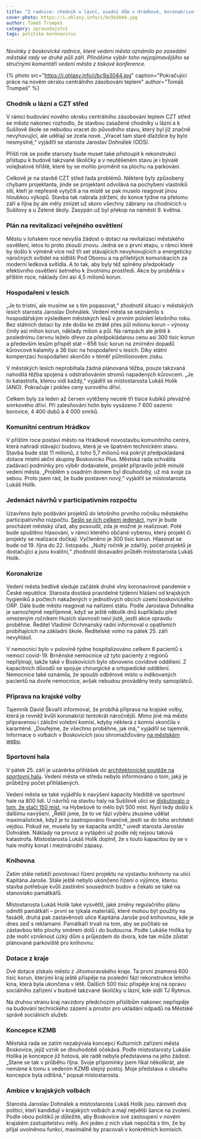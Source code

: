 ```yaml
---
title: "Z radnice: chodník u lázní, osadní dům v Hrádkově, koronakrize"
cover-photo: https://i.ohlasy.info/i/bc9a3044.jpg
author: Tomáš Trumpeš
category: zpravodajství
tags: politika koronavirus
---
```


*Novinky z boskovické radnice, které vedení města oznámilo po zasedání městské rady ve druhé půli září. Přinášíme výběr toho nejzajímavějšího se stručnými komentáři vedení města z tiskové konference.*

{% photo src="https://i.ohlasy.info/i/bc9a3044.jpg" caption="Pokračující práce na novém okrsku centrálního zásobování teplem" author="Tomáš Trumpeš" %}

### Chodník u lázní a CZT střed

V rámci budování nového okrsku centrálního zásobování teplem CZT střed se město nakonec rozhodlo, že stavbou zasažené chodníky u lázní a k Sušilově škole se nebudou vracet do původního stavu, který byl již značně nevyhovující, ale udělají se zcela nové. „Vracet tam staré dlaždice by bylo nesmyslné,“ vyjádřil se starosta Jaroslav Dohnálek (ODS).

Příští rok se podle starosty bude muset také přistoupit k rekonstrukci přístupu k budově takzvané školičky a v neutěšeném stavu je i bývalé volejbalové hřiště, které by se mohlo proměnit na plochu na parkování.

Celkově je na stavbě CZT střed řada problémů. Některé byly způsobeny chybami projektanta, jinde se projektant odvolává na pochybení vlastníků sítí, kteří je nepřesně vytyčili a na místě se pak muselo reagovat jinou hloubkou výkopů. Stavba tak nabrala zdržení, do konce týdne na přelomu září a října by ale měly zmizet už skoro všechny zábrany na chodnících u Sušilovy a u Zelené školy. Zasypán už byl překop na náměstí 9. května.

### Plán na revitalizaci veřejného osvětlení

Městu v loňském roce nevyšla žádost o dotaci na revitalizaci městského osvětlení, letos to proto zkouší znovu. Jedná se o první etapu, v rámci které by došlo k výměně více než tří set stávajících nevyhovujících a energeticky náročných svítidel na sídlišti Pod Oborou a na přilehlých komunikacích za moderní ledková svítidla. A to tak, aby byly též splněny předpoklady efektivního osvětlení šetrného k životnímu prostředí. Akce by proběhla v příštím roce, náklady činí asi 4,5 milionů korun.

### Hospodaření v lesích

„Je to tristní, ale musíme se s tím popasovat,“ zhodnotil situaci v městských lesích starosta Jaroslav Dohnálek. Vedení města se seznámilo s hospodářským výsledkem městských lesů v prvním pololetí letošního roku. Bez státních dotací by zde došlo ke ztrátě přes půl milionu korun – výnosy činily asi milion korun, náklady milion a půl. Na rampách ale ještě k poslednímu červnu leželo dřevo za předpokládanou cenu asi 300 tisíc korun a především lesům přispěl stát – 656 tisíc korun na zmírnění dopadů kůrovcové kalamity a 36 tisíc na hospodaření v lesích. Díky státní kompenzaci hospodaření skončilo v téměř půlmilionovém zisku.

V městských lesích neprobíhala žádná plánovaná těžba, pouze takzvaná nahodilá těžba spojená s odstraňováním stromů napadených kůrovcem. „Je to katastrofa, kterou vidí každý,“ vyjádřil se místostarosta Lukáš Holík (ANO). Pokračuje i pokles ceny surového dříví.

Celkem byly za leden až červen vytěženy necelé tři tisíce kubíků převážně smrkového dříví. Při zalesňování holin bylo vysázeno 7 600 sazenic borovice, 4 400 dubů a 4 000 smrků.

### Komunitní centrum Hrádkov

V příštím roce postaví město na Hrádkově novostavbu komunitního centra, která nahradí stávající budovu, která je ve špatném technickém stavu. Stavba bude stát 11 milionů, z toho 5,7 milionů má pokrýt předpokládaná dotace místní akční skupiny Boskovicko Plus. Městská rada schválila zadávací podmínky pro výběr dodavatele, projekt připravilo ještě minulé vedení města. „Problém s osadním domem byl dlouhodobý, už má svoje za sebou. Proto jsem rád, že bude postaven nový,“ vyjádřil se místostarosta Lukáš Holík.

### Jedenáct návrhů v participativním rozpočtu

Uzavřeno bylo podávání projektů do letošního prvního ročníku městského participativního rozpočtu. [Sešlo se jich celkem jedenáct](https://boskovice.pincity.cz/participativni-rozpocet/2020), nyní je bude procházet městský úřad, aby posoudil, zda je možné je realizovat. Poté bude spuštěno hlasování, v rámci kterého občané vyberou, který projekt či projekty se realizace dočkají. Vyčleněno je 300 tisíc korun. Hlasovat se bude od 19. října do 22. listopadu. „Nultý ročník je zdařilý, počet projektů je dostačující a jsou kvalitní,“ zhodnotil dosavadní průběh místostarosta Lukáš Holík.

### Koronakrize

Vedení města bedlivě sleduje začátek druhé vlny koronavirové pandemie v České republice. Starosta dostává pravidelné týdenní hlášení od krajských hygieniků a počtech nakažených v jednotlivých obcích území boskovického ORP. Dále bude město reagovat na nařízení státu. Podle Jaroslava Dohnálka je samozřejmě nepříjemné, když se ještě několik dnů kupříkladu před omezeným ročníkem Husích slavností neví jistě, jestli akce opravdu proběhne. Ředitel Vladimír Ochmanský radní informoval o opatřeních probíhajících na základní škole. Ředitelské volno na pátek 25. září nevyhlásil.

V nemocnici bylo v polovině týdne hospitalizováno celkem 6 pacientů s nemocí covid-19. Brněnské nemocnice už tyto pacienty z regionů nepřijímají, takže také v Boskovicích bylo obnoveno covidové oddělení. Z kapacitních důvodů se spojuje chirurgické a ortopedické oddělení. Nemocnice také oznámila, že spouští odběrové místo u indikovaných pacientů na dvoře nemocnice, avšak nebudou prováděny testy samoplátců.

### Příprava na krajské volby

Tajemník David Škvařil informoval, že probíhá příprava na krajské volby, která je rovněž kvůli koronakrizi tentokrát náročnější. Mimo jiné má město připravenou i záložní volební komisi, kdyby některá z komisí skončila v karanténě. „Doufejme, že všechno proběhne, jak má,“ vyjádřil se tajemník. Informace o volbách v Boskovicích jsou shromažďovány [na městském webu](https://boskovice.cz/oznameni-o-dobe-a-miste-konani-voleb-do-zastupitelstva-kraje-pro-mesto-boskovice/d-40288).

### Sportovní hala

V pátek 25. září je uzávěrka přihlášek do [architektonické soutěže na sportovní halu](https://ohlasy.info/clanky/2020/08/soutez-podruhe.html). Vedení města ve středu nebylo informováno o tom, jaký je průběžný počet přihlášených.

Vedení města se také vyjádřilo k navýšení kapacity hlediště ve sportovní hale na 800 lidí. U návrhů na stavbu haly na Sušilově ulici se [diskutovalo o tom, že stačí 150 míst](https://ohlasy.info/clanky/2017/05/hala-susilova.html), na Hybešově to mělo být 500 míst. Nyní tedy došlo k dalšímu navýšení. „Řekli jsme, že to ve fázi výběru zkusíme udělat maximalistické, když je to zastropováno finančně, jestli se do toho architekti vejdou. Pokud ne, musela by se kapacita snížit,“ uvedl starosta Jaroslav Dohnálek. Náklady na provoz a vytápění už podle něj nejsou taková katastrofa. Místostarosta Lukáš Holík doplnil, že s touto kapacitou by se v hale mohly konat i mezinárodní zápasy.

### Knihovna

Zatím stále neběží povolovací řízení projektu na výstavbu knihovny na ulici Kapitána Jaroše. Stále ještě nebylo ukončeno řízení o výjimce, kterou stavba potřebuje kvůli zastínění sousedních budov a čekalo se také na stanovisko památkářů.

Místostarosta Lukáš Holík také vysvětlil, jaké změny regulačního plánu odmítli památkáři – první se týkala materiálů, které mohou být použity na fasádě, druhá pak zastavěnosti ulice Kapitána Jaroše pod knihovnou, kde je dnes zeď s reklamami. Památkáři trvali na tom, aby se počítalo se zástavbou této plochy směrem dolů i do budoucna. Podle Lukáše Holíka by zde mohl vzniknout úzký dům s průjezdem do dvora, kde tak může zůstat plánované parkoviště pro knihovnu.

### Dotace z kraje

Dvě dotace získalo město z Jihomoravského kraje. Ta první znamená 600 tisíc korun, kterými kraj ještě přispěje na poslední fázi rekonstrukce letního kina, která byla ukončena v létě. Dalších 500 tisíc přispěje kraj na opravu sociálního zařízení v budově takzvané školičky u lázní, kde sídlí TJ Rytmus.

Na druhou stranu kraj navzdory předchozím příslibům nakonec nepřispěje na budování technického zázemí a prostor pro ukládání odpadů na Městské správě sociálních služeb.

### Koncepce KZMB

Městská rada se zatím nezabývala koncepcí Kulturních zařízení města Boskovice, jejíž vznik se dlouhodobě očekává. Podle místostarosty Lukáše Holíka je koncepce již hotová, ale radě nebyla představena na jeho žádost. „Stane se tak v průběhu října. Svoje připomínky jsem říkal několikrát, ale nemáme k tomu s vedením KZMB stejný postoj. Moje představa o obsahu koncepce byla odlišná,“ popsal místostarosta.

### Ambice v krajských volbách

Starosta Jaroslav Dohnálek a místostarosta Lukáš Holík jsou zároveň dva politici, kteří kandidují v krajských volbách a mají největší šance na zvolení. Podle obou politiků je důležité, aby Boskovice své zastoupení v novém krajském zastupitelstvu měly. Ani jeden z nich však nepočítá s tím, že by přijal uvolněnou funkci, maximálně by pracovali v konkrétních komisích.

